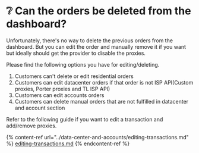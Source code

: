# ❔ Can the orders be deleted from the dashboard?

Unfortunately, there's no way to delete the previous orders from the dashboard. But you can edit the order and manually remove it if you want but ideally should get the provider to disable the proxies.

Please find the following options you have for editing/deleting.

1. Customers can't delete or edit residential orders
2. Customers can edit datacenter orders  if that order is not ISP API(Custom proxies, Porter proxies and TL ISP API)
3. Customers can edit accounts orders
4. Customers can delete manual orders that are not fulfilled in datacenter and account section

Refer to the following guide if you want to edit a transaction and add/remove proxies.

{% content-ref url="../data-center-and-accounts/editing-transactions.md" %}
[editing-transactions.md](../data-center-and-accounts/editing-transactions.md)
{% endcontent-ref %}

